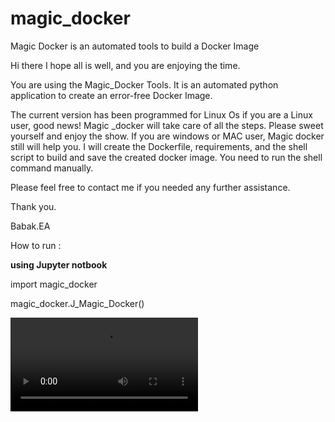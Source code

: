 # magic_docker
Magic Docker is an automated tools to build a Docker Image


Hi there 
I hope all is well, and you are enjoying the time. 

You are using the Magic_Docker Tools. It is an automated python application to create an error-free Docker Image. 

The current version has been programmed for Linux Os if you are a Linux user, good news! Magic _docker will take care of all the steps. Please sweet yourself and enjoy the show. 
If you are windows or MAC user, Magic docker still will help you. I will create the Dockerfile, requirements, and the shell script to build and save the created docker image. 
You need to run the shell command manually. 

Please feel free to contact me if you needed any further assistance. 

Thank you. 

Babak.EA


How to run : 

<b> using Jupyter notbook </b> 

import magic_docker

magic_docker.J_Magic_Docker()


![Magic_Docker](data/Magic.mp4)




